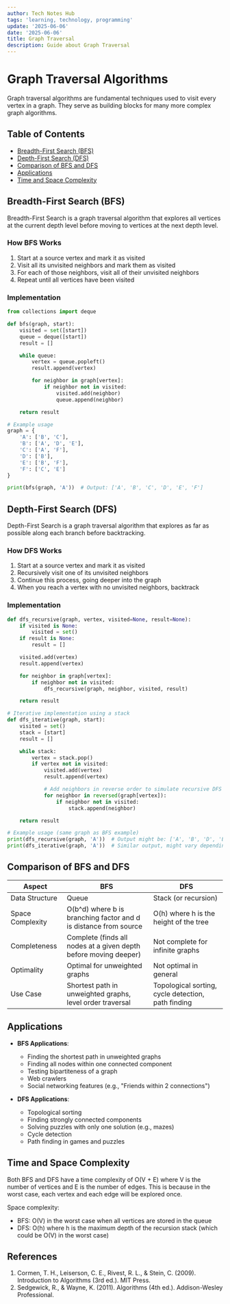 ```yaml
---
author: Tech Notes Hub
tags: 'learning, technology, programming'
update: '2025-06-06'
date: '2025-06-06'
title: Graph Traversal
description: Guide about Graph Traversal
---
```

# Graph Traversal Algorithms

Graph traversal algorithms are fundamental techniques used to visit every vertex in a graph. They serve as building blocks for many more complex graph algorithms.

## Table of Contents

- [Breadth-First Search (BFS)](#breadth-first-search-bfs)
- [Depth-First Search (DFS)](#depth-first-search-dfs)
- [Comparison of BFS and DFS](#comparison-of-bfs-and-dfs)
- [Applications](#applications)
- [Time and Space Complexity](#time-and-space-complexity)

## Breadth-First Search (BFS)

Breadth-First Search is a graph traversal algorithm that explores all vertices at the current depth level before moving to vertices at the next depth level.

### How BFS Works

1. Start at a source vertex and mark it as visited
2. Visit all its unvisited neighbors and mark them as visited
3. For each of those neighbors, visit all of their unvisited neighbors
4. Repeat until all vertices have been visited

### Implementation

```python
from collections import deque

def bfs(graph, start):
    visited = set([start])
    queue = deque([start])
    result = []

    while queue:
        vertex = queue.popleft()
        result.append(vertex)

        for neighbor in graph[vertex]:
            if neighbor not in visited:
                visited.add(neighbor)
                queue.append(neighbor)

    return result

# Example usage
graph = {
    'A': ['B', 'C'],
    'B': ['A', 'D', 'E'],
    'C': ['A', 'F'],
    'D': ['B'],
    'E': ['B', 'F'],
    'F': ['C', 'E']
}

print(bfs(graph, 'A'))  # Output: ['A', 'B', 'C', 'D', 'E', 'F']
```

## Depth-First Search (DFS)

Depth-First Search is a graph traversal algorithm that explores as far as possible along each branch before backtracking.

### How DFS Works

1. Start at a source vertex and mark it as visited
2. Recursively visit one of its unvisited neighbors
3. Continue this process, going deeper into the graph
4. When you reach a vertex with no unvisited neighbors, backtrack

### Implementation

```python
def dfs_recursive(graph, vertex, visited=None, result=None):
    if visited is None:
        visited = set()
    if result is None:
        result = []

    visited.add(vertex)
    result.append(vertex)

    for neighbor in graph[vertex]:
        if neighbor not in visited:
            dfs_recursive(graph, neighbor, visited, result)

    return result

# Iterative implementation using a stack
def dfs_iterative(graph, start):
    visited = set()
    stack = [start]
    result = []

    while stack:
        vertex = stack.pop()
        if vertex not in visited:
            visited.add(vertex)
            result.append(vertex)

            # Add neighbors in reverse order to simulate recursive DFS
            for neighbor in reversed(graph[vertex]):
                if neighbor not in visited:
                    stack.append(neighbor)

    return result

# Example usage (same graph as BFS example)
print(dfs_recursive(graph, 'A'))  # Output might be: ['A', 'B', 'D', 'E', 'F', 'C']
print(dfs_iterative(graph, 'A'))  # Similar output, might vary depending on neighbor order
```

## Comparison of BFS and DFS

| Aspect | BFS | DFS |
|--------|-----|-----|
| Data Structure | Queue | Stack (or recursion) |
| Space Complexity | O(b^d) where b is branching factor and d is distance from source | O(h) where h is the height of the tree |
| Completeness | Complete (finds all nodes at a given depth before moving deeper) | Not complete for infinite graphs |
| Optimality | Optimal for unweighted graphs | Not optimal in general |
| Use Case | Shortest path in unweighted graphs, level order traversal | Topological sorting, cycle detection, path finding |

## Applications

- **BFS Applications**:
  - Finding the shortest path in unweighted graphs
  - Finding all nodes within one connected component
  - Testing bipartiteness of a graph
  - Web crawlers
  - Social networking features (e.g., "Friends within 2 connections")

- **DFS Applications**:
  - Topological sorting
  - Finding strongly connected components
  - Solving puzzles with only one solution (e.g., mazes)
  - Cycle detection
  - Path finding in games and puzzles

## Time and Space Complexity

Both BFS and DFS have a time complexity of O(V + E) where V is the number of vertices and E is the number of edges. This is because in the worst case, each vertex and each edge will be explored once.

Space complexity:
- BFS: O(V) in the worst case when all vertices are stored in the queue
- DFS: O(h) where h is the maximum depth of the recursion stack (which could be O(V) in the worst case)

## References

1. Cormen, T. H., Leiserson, C. E., Rivest, R. L., & Stein, C. (2009). Introduction to Algorithms (3rd ed.). MIT Press.
2. Sedgewick, R., & Wayne, K. (2011). Algorithms (4th ed.). Addison-Wesley Professional.
